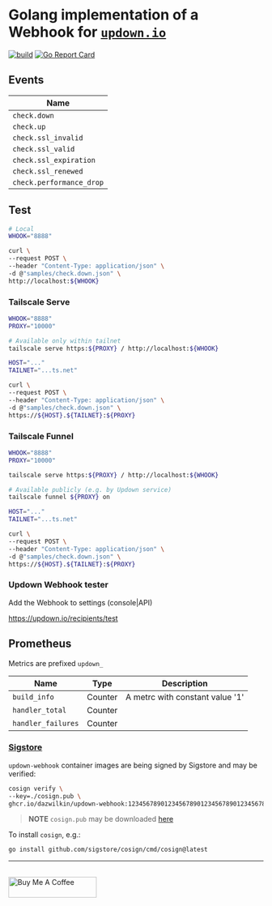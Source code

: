 # Golang implementation of a Webhook for [`updown.io`](https://updown.io)

[![build](https://github.com/DazWilkin/updown-webhook/actions/workflows/build.yml/badge.svg)](https://github.com/DazWilkin/updown-webhook/actions/workflows/build.yml)
[![Go Report Card](https://goreportcard.com/badge/github.com/DazWilkin/updown-webhook)](https://goreportcard.com/report/github.com/DazWilkin/updown-webhook)

## Events

|Name|
|----|
|`check.down`|
|`check.up`|
|`check.ssl_invalid`|
|`check.ssl_valid`|
|`check.ssl_expiration`|
|`check.ssl_renewed`|
|`check.performance_drop`|

## Test

```bash
# Local
WHOOK="8888"

curl \
--request POST \
--header "Content-Type: application/json" \
-d @"samples/check.down.json" \
http://localhost:${WHOOK}
```

### Tailscale Serve

```bash
WHOOK="8888"
PROXY="10000"

# Available only within tailnet
tailscale serve https:${PROXY} / http://localhost:${WHOOK}

HOST="..."
TAILNET="...ts.net"

curl \
--request POST \
--header "Content-Type: application/json" \
-d @"samples/check.down.json" \
https://${HOST}.${TAILNET}:${PROXY}
```

### Tailscale Funnel

```bash
WHOOK="8888"
PROXY="10000"

tailscale serve https:${PROXY} / http://localhost:${WHOOK}

# Available publicly (e.g. by Updown service)
tailscale funnel ${PROXY} on

HOST="..."
TAILNET="...ts.net"

curl \
--request POST \
--header "Content-Type: application/json" \
-d @"samples/check.down.json" \
https://${HOST}.${TAILNET}:${PROXY}

```

### Updown Webhook tester

Add the Webhook to settings (console|API)

https://updown.io/recipients/test

## Prometheus

Metrics are prefixed `updown_`

|Name|Type|Description|
|----|----|-----------|
|`build_info`|Counter|A metrc with constant value '1'|
|`handler_total`|Counter||
|`handler_failures`|Counter||

### [Sigstore](https://www.sigstore.dev/)

`updown-webhook` container images are being signed by Sigstore and may be verified:

```bash
cosign verify \
--key=./cosign.pub \
ghcr.io/dazwilkin/updown-webhook:1234567890123456789012345678901234567890
```

> **NOTE** `cosign.pub` may be downloaded [here](./cosign.pub)

To install `cosign`, e.g.:

```bash
go install github.com/sigstore/cosign/cmd/cosign@latest
```

<hr/>
<br/>
<a href="https://www.buymeacoffee.com/dazwilkin" target="_blank"><img src="https://cdn.buymeacoffee.com/buttons/default-orange.png" alt="Buy Me A Coffee" height="41" width="174"></a>

